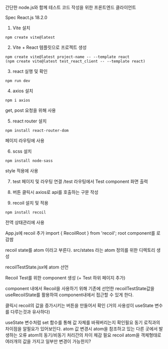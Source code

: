 간단한 node.js와 함께 테스트 코드 작성을 위한 프론트엔드 클라이언트

Spec
React.js 18.2.0

1. Vite 설치
```
npm create vite@latest
```

2. Vite + React 템플릿으로 프로젝트 생성
```
npm create vite@latest project-name -- --template react
(npm create vite@latest test_react_client -- --template react)
```

3. react 실행 및 확인
```
npm run dev
```

4. axios 설치
```
npm i axios
```
get, post 요청을 위해 사용

5. react router 설치
```
npm install react-router-dom
```
페이지 라우팅에 사용

6. scss 설치
```
npm install node-sass
```
style 적용에 사용

7. test 페이지 및 라우팅 연결
/test 라우팅에서 Test component 화면 출력

8. 버튼 클릭시 axios로 api를 호출하는 구문 작성

9. recoil 설치 및 적용
```
npm install recoil
```
전역 상태관리에 사용

App.js에 recoil 추가
import { RecoilRoot } from 'recoil';
root component를 <RecoilRoot>로 감쌈

recoil state를 atom 이라고 부른다.
src/states 라는 atom 정의를 위한 디렉토리 생성

recoilTestState.jsx에 atom 선언

Recoil Test를 위한 component 생성
(+ Test 하위 페이지 추가)

component 내에서 Recoil을 사용하기 위해
기존에 선언한 recoilTestState값을 useRecoilState를 활용하여
component내에서 접근할 수 있게 한다.

클릭시 recoil의 값을 증가시키는 버튼을 만들어서 확인
(거의 사용성이 useState 변수를 다루는것과 유사하다)

useState 변수처럼 set 함수를 통해 값 자체를 바꿔버리는지 확인필요 
동기 로직과의 차이점을 알필요가 있어보인다.
atom 값 변경시 atom을 참조하고 있는 다른 곳에서 발생하는 오류
atom의 동기/비동기 처리간의 차이 체감 필요
recoil atom을 객체형태로 여러개의 값을 가지고 일부만 변경이 가능한지?